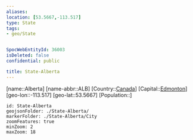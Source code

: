 ```yaml
---
aliases: 
location: [53.5667,-113.517]
type: State
tags:
- geo/State


SpocWebEntityId: 36003
isDeleted: false
confidential: public

title: State-Alberta
---
```

[name::Alberta]
[name-abbr::ALB]
[Country::[Canada](geo/Continent/North-America/Canada.md)]
[Capital::[Edmonton](geo/Continent/North-America/Canada/City/Edmonton.md)]
[geo-lon::-113.517]
[geo-lat::53.5667]
[Population::]



```leaflet
id: State-Alberta
geojsonFolder: ./State-Alberta/
markerFolder: ./State-Alberta/City
zoomFeatures: true 
minZoom: 2 
maxZoom: 18
```


